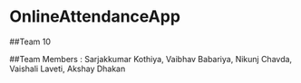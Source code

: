 # OnlineAttendanceApp

##Team 10

##Team Members : Sarjakkumar Kothiya,
                 Vaibhav Babariya, 
                 Nikunj Chavda, 
                 Vaishali Laveti, 
                 Akshay Dhakan
